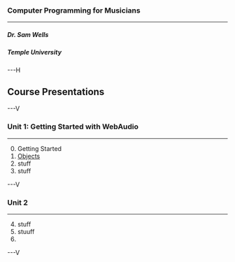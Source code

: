 ### Computer Programming for Musicians

---
##### Dr. Sam Wells
##### Temple University
---H
<!-- .slide: id="presentations" -->
## Course Presentations

---V
<!-- .slide: id="presentations.Unit.1" -->
### Unit 1: Getting Started with WebAudio

---
0. Getting Started
1. [Objects](presentations/week1.html)
2. stuff
3. stuff

---V

<!-- .slide: id="presentations.Unit.2" -->
### Unit 2

---
4. stuff
5. stuuff
6. 
---V